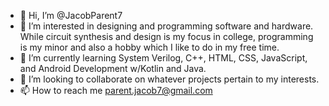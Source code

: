 - 👋 Hi, I’m @JacobParent7
- 👀 I’m interested in designing and programming software and hardware. While circuit synthesis and design is my focus in college, programming is my minor and also a hobby which I like to do in my free time.
- 🌱 I’m currently learning System Verilog, C++, HTML, CSS, JavaScript, and Android Development w/Kotlin and Java.
- 💞️ I’m looking to collaborate on whatever projects pertain to my interests. 
- 📫 How to reach me parent.jacob7@gmail.com

<!---
JacobParent7/JacobParent7 is a ✨ special ✨ repository because its `README.md` (this file) appears on your GitHub profile.
You can click the Preview link to take a look at your changes.
--->

